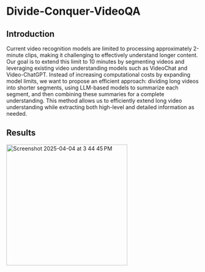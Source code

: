 # Divide-Conquer-VideoQA

## Introduction
Current video recognition models are limited to processing approximately 2-minute clips, making it challenging to effectively understand longer content. Our goal is to extend this limit to 10 minutes by segmenting videos and leveraging existing video understanding models such as VideoChat and Video-ChatGPT. Instead of increasing computational costs by expanding model limits, we want to propose an efficient approach: dividing long videos into shorter segments, using LLM-based models to summarize each segment, and then combining these summaries for a complete understanding. This method allows us to efficiently extend long video understanding while extracting both high-level and detailed information as needed.

## Results
<img width="316" alt="Screenshot 2025-04-04 at 3 44 45 PM" src="https://github.com/user-attachments/assets/a235ba16-2815-44ff-b3ca-efc1a0391e9f" />
